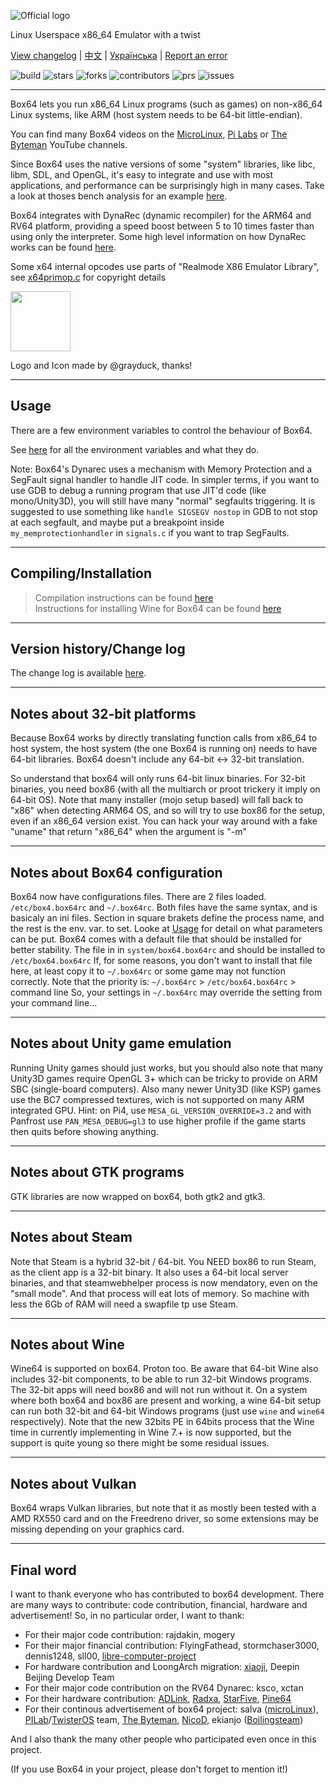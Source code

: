 ![Official logo](docs/img/Box64Logo.png "Official Logo")

Linux Userspace x86_64 Emulator with a twist

[View changelog](https://github.com/ptitSeb/box64/blob/main/docs/CHANGELOG.md) | [中文](https://github.com/ptitSeb/box64/blob/main/README_CN.md) | [Українська](https://github.com/ptitSeb/box64/blob/main/README_UK.md) | [Report an error](https://github.com/ptitSeb/box64/issues/new)

![build](https://app.travis-ci.com/ptitSeb/box64.svg?branch=main) ![stars](https://img.shields.io/github/stars/ptitSeb/box64) ![forks](https://img.shields.io/github/forks/ptitSeb/box64) ![contributors](https://img.shields.io/github/contributors/ptitSeb/box64) ![prs](https://img.shields.io/github/issues-pr/ptitSeb/box64) ![issues](https://img.shields.io/github/issues/ptitSeb/box64)

----

Box64 lets you run x86_64 Linux programs (such as games) on non-x86_64 Linux systems, like ARM (host system needs to be 64-bit little-endian).

You can find many Box64 videos on the [MicroLinux](https://www.youtube.com/channel/UCwFQAEj1lp3out4n7BeBatQ), [Pi Labs](https://www.youtube.com/channel/UCgfQjdc5RceRlTGfuthBs7g) or [The Byteman](https://www.youtube.com/channel/UCEr8lpIJ3B5Ctc5BvcOHSnA) YouTube channels.

Since Box64 uses the native versions of some "system" libraries, like libc, libm, SDL, and OpenGL, it's easy to integrate and use with most applications, and performance can be surprisingly high in many cases. Take a look at thoses bench analysis for an example [here](https://box86.org/index.php/2021/06/game-performances/).

Box64 integrates with DynaRec (dynamic recompiler) for the ARM64 and RV64 platform, providing a speed boost between 5 to 10 times faster than using only the interpreter. Some high level information on how DynaRec works can be found [here](https://box86.org/2021/07/inner-workings-a-high%e2%80%91level-view-of-box86-and-a-low%e2%80%91level-view-of-the-dynarec/).

Some x64 internal opcodes use parts of "Realmode X86 Emulator Library", see [x64primop.c](src/emu/x64primop.c) for copyright details

<img src="docs/img/Box64Icon.png" width="96" height="96">

Logo and Icon made by @grayduck, thanks!

----

Usage
----

There are a few environment variables to control the behaviour of Box64.

See [here](docs/USAGE.md) for all the environment variables and what they do.

Note: Box64's Dynarec uses a mechanism with Memory Protection and a SegFault signal handler to handle JIT code. In simpler terms, if you want to use GDB to debug a running program that use JIT'd code (like mono/Unity3D), you will still have many "normal" segfaults triggering. It is suggested to use something like `handle SIGSEGV nostop` in GDB to not stop at each segfault, and maybe put a breakpoint inside `my_memprotectionhandler` in `signals.c` if you want to trap SegFaults.

----

Compiling/Installation
----
> Compilation instructions can be found [here](https://github.com/ptitSeb/box64/blob/main/docs/COMPILE.md) \
> Instructions for installing Wine for Box64 can be found [here](https://github.com/ptitSeb/box64/blob/main/docs/X64WINE.md)

----

Version history/Change log
----

The change log is available [here](docs/CHANGELOG.md).

----

Notes about 32-bit platforms
----

Because Box64 works by directly translating function calls from x86_64 to host system, the host system (the one Box64 is running on) needs to have 64-bit libraries. Box64 doesn't include any 64-bit <-> 32-bit translation. 

So understand that box64 will only runs 64-bit linux binaries. For 32-bit binaries, you need box86 (with all the multiarch or proot trickery it imply on 64-bit OS).
Note that many installer (mojo setup based) will fall back to "x86" when detecting ARM64 OS, and so will try to use box86 for the setup, even if an x86_64 version exist. You can hack your way around with a fake "uname" that return "x86_64" when the argument is "-m"

----

Notes about Box64 configuration
----

Box64 now have configurations files. There are 2 files loaded. `/etc/box4.box64rc` and `~/.box64rc`. Both files have the same syntax, and is basicaly an ini files. Section in square brakets define the process name, and the rest is the env. var. to set. Looke at [Usage](USAGE.md) for detail on what parameters can be put. Box64 comes with a default file that should be installed for better stability. The file in in `system/box64.box64rc` and should be installed to `/etc/box64.box64rc` If, for some reasons, you don't want to install that file here, at least copy it to `~/.box64rc` or some game may not function correctly.
Note that the priority is: `~/.box64rc` > `/etc/box64.box64rc` > command line
So, your settings in `~/.box64rc` may override the setting from your command line...

----

Notes about Unity game emulation
----

Running Unity games should just works, but you should also note that many Unity3D games require OpenGL 3+ which can be tricky to provide on ARM SBC (single-board computers). Also many newer Unity3D (like KSP) games use the BC7 compressed textures, wich is not supported on many ARM integrated GPU.
Hint: on Pi4, use `MESA_GL_VERSION_OVERRIDE=3.2` and with Panfrost use `PAN_MESA_DEBUG=gl3` to use higher profile if the game starts then quits before showing anything.

----

Notes about GTK programs
----

GTK libraries are now wrapped on box64, both gtk2 and gtk3.

----

Notes about Steam
----

Note that Steam is a hybrid 32-bit / 64-bit. You NEED box86 to run Steam, as the client app is a 32-bit binary. It also uses a 64-bit local server binaries, and that steamwebhelper process is now mendatory, even on the "small mode". And that process will eat lots of memory. So machine with less the 6Gb of RAM will need a swapfile tp use Steam.

----

Notes about Wine
----

Wine64 is supported on box64. Proton too. Be aware that 64-bit Wine also includes 32-bit components, to be able to run 32-bit Windows programs. The 32-bit apps will need box86 and will not run without it. On a system where both box64 and box86 are present and working, a wine 64-bit setup can run both 32-bit and 64-bit Windows programs (just use `wine` and `wine64` respectively).
Note that the new 32bits PE in 64bits process that the Wine time in currently implementing in Wine 7.+ is now supported, but the support is quite young so there might be some residual issues.

----

Notes about Vulkan
----

Box64 wraps Vulkan libraries, but note that it as mostly been tested with a AMD RX550 card and on the Freedreno driver, so some extensions may be missing depending on your graphics card.

----

Final word
----

I want to thank everyone who has contributed to box64 development.
There are many ways to contribute: code contribution, financial, hardware and advertisement!
So, in no particular order, I want to thank:
 * For their major code contribution: rajdakin, mogery
 * For their major financial contribution: FlyingFathead, stormchaser3000, dennis1248, sll00, [libre-computer-project](https://libre.computer/)
 * For hardware contribution and LoongArch migration: [xiaoji](https://www.linuxgame.cn/), Deepin Beijing Develop Team
 * For their major code contribution on the RV64 Dynarec: ksco, xctan
 * For their hardware contribution: [ADLink](https://www.adlinktech.com/Products/Computer_on_Modules/COM-HPC-Server-Carrier-and-Starter-Kit/Ampere_Altra_Developer_Platform?lang=en), [Radxa](https://rockpi.org/), [StarFive](https://rvspace.org/), [Pine64](https://www.pine64.org/)
 * For their continous advertisement of box64 project: salva ([microLinux](https://www.youtube.com/channel/UCwFQAEj1lp3out4n7BeBatQ)), [PILab](https://www.youtube.com/channel/UCgfQjdc5RceRlTGfuthBs7g)/[TwisterOS](https://twisteros.com/) team, [The Byteman](https://www.youtube.com/channel/UCEr8lpIJ3B5Ctc5BvcOHSnA), [NicoD](https://www.youtube.com/channel/UCpv7NFr0-9AB5xoklh3Snhg), ekianjo ([Boilingsteam](https://boilingsteam.com/))

And I also thank the many other people who participated even once in this project.

(If you use Box64 in your project, please don't forget to mention it!)
